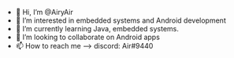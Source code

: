 - 👋 Hi, I’m @AiryAir
- 👀 I’m interested in embedded systems and Android development
- 🌱 I’m currently learning Java, embedded systems.
- 💞️ I’m looking to collaborate on Android apps
- 📫 How to reach me --> discord: Air#9440

<!---
AiryAir/AiryAir is a ✨ special ✨ repository because its `README.md` (this file) appears on your GitHub profile.
You can click the Preview link to take a look at your changes.
--->
